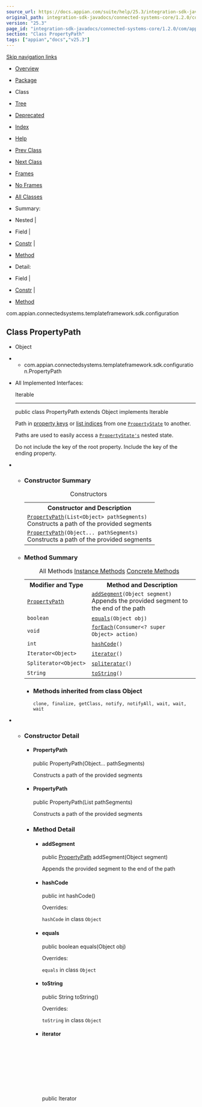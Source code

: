 ```yaml
---
source_url: https://docs.appian.com/suite/help/25.3/integration-sdk-javadocs/connected-systems-core/1.2.0/com/appian/connectedsystems/templateframework/sdk/configuration/PropertyPath.html
original_path: integration-sdk-javadocs/connected-systems-core/1.2.0/com/appian/connectedsystems/templateframework/sdk/configuration/PropertyPath.html
version: "25.3"
page_id: "integration-sdk-javadocs/connected-systems-core/1.2.0/com/appian/connectedsystems/templateframework/sdk/configuration/PropertyPath"
section: "Class PropertyPath"
tags: ["appian","docs","v25.3"]
---
```



[Skip navigation links](#skip.navbar.top "Skip navigation links")

-   [Overview](../../../../../../overview-summary.html)
-   [Package](package-summary.html)
-   Class
-   [Tree](package-tree.html)
-   [Deprecated](../../../../../../deprecated-list.html)
-   [Index](../../../../../../index-all.html)
-   [Help](../../../../../../help-doc.html)

-   [Prev Class](../../../../../../com/appian/connectedsystems/templateframework/sdk/configuration/PropertyDescriptorBuilder.html "class in com.appian.connectedsystems.templateframework.sdk.configuration")
-   [Next Class](../../../../../../com/appian/connectedsystems/templateframework/sdk/configuration/PropertyState.html "class in com.appian.connectedsystems.templateframework.sdk.configuration")

-   [Frames](../../../../../../index.html?com/appian/connectedsystems/templateframework/sdk/configuration/PropertyPath.html)
-   [No Frames](PropertyPath.html)

-   [All Classes](../../../../../../allclasses-noframe.html)

-   Summary: 
-   Nested | 
-   Field | 
-   [Constr](#constructor.summary) | 
-   [Method](#method.summary)

-   Detail: 
-   Field | 
-   [Constr](#constructor.detail) | 
-   [Method](#method.detail)

com.appian.connectedsystems.templateframework.sdk.configuration

## Class PropertyPath

-   Object
-   -   com.appian.connectedsystems.templateframework.sdk.configuration.PropertyPath

-   All Implemented Interfaces:

    Iterable<Object>

    * * *

    public class PropertyPath
    extends Object
    implements Iterable<Object>

    Path in [property keys](../../../../../../com/appian/connectedsystems/templateframework/sdk/configuration/PropertyDescriptor.html#getKey--) or [list indices](../../../../../../com/appian/connectedsystems/templateframework/sdk/configuration/ListTypeDescriptor.html "class in com.appian.connectedsystems.templateframework.sdk.configuration") from one [`PropertyState`](../../../../../../com/appian/connectedsystems/templateframework/sdk/configuration/PropertyState.html "class in com.appian.connectedsystems.templateframework.sdk.configuration") to another.

    Paths are used to easily access a [`PropertyState's`](../../../../../../com/appian/connectedsystems/templateframework/sdk/configuration/PropertyState.html "class in com.appian.connectedsystems.templateframework.sdk.configuration") nested state.

    Do not include the key of the root property. Include the key of the ending property.

-   -   ### Constructor Summary

        <table class="memberSummary" border="0" cellpadding="3" cellspacing="0" summary="Constructor Summary table, listing constructors, and an explanation"><caption><span>Constructors</span><span class="tabEnd">&nbsp;</span></caption><tbody><tr><th class="colOne" scope="col">Constructor and Description</th></tr><tr class="altColor"><td class="colOne"><code><span class="memberNameLink"><a href="../../../../../../com/appian/connectedsystems/templateframework/sdk/configuration/PropertyPath.html#PropertyPath-java.util.List-">PropertyPath</a></span>(List&lt;Object&gt;&nbsp;pathSegments)</code><div class="block">Constructs a path of the provided segments</div></td></tr><tr class="rowColor"><td class="colOne"><code><span class="memberNameLink"><a href="../../../../../../com/appian/connectedsystems/templateframework/sdk/configuration/PropertyPath.html#PropertyPath-java.lang.Object...-">PropertyPath</a></span>(Object...&nbsp;pathSegments)</code><div class="block">Constructs a path of the provided segments</div></td></tr></tbody></table>

    -   ### Method Summary

        <table class="memberSummary" border="0" cellpadding="3" cellspacing="0" summary="Method Summary table, listing methods, and an explanation"><caption><span id="t0" class="activeTableTab"><span>All Methods</span><span class="tabEnd">&nbsp;</span></span><span id="t2" class="tableTab"><span><a href="javascript:show(2);">Instance Methods</a></span><span class="tabEnd">&nbsp;</span></span><span id="t4" class="tableTab"><span><a href="javascript:show(8);">Concrete Methods</a></span><span class="tabEnd">&nbsp;</span></span></caption><tbody><tr><th class="colFirst" scope="col">Modifier and Type</th><th class="colLast" scope="col">Method and Description</th></tr><tr id="i0" class="altColor"><td class="colFirst"><code><a href="../../../../../../com/appian/connectedsystems/templateframework/sdk/configuration/PropertyPath.html" title="class in com.appian.connectedsystems.templateframework.sdk.configuration">PropertyPath</a></code></td><td class="colLast"><code><span class="memberNameLink"><a href="../../../../../../com/appian/connectedsystems/templateframework/sdk/configuration/PropertyPath.html#addSegment-java.lang.Object-">addSegment</a></span>(Object&nbsp;segment)</code><div class="block">Appends the provided segment to the end of the path</div></td></tr><tr id="i1" class="rowColor"><td class="colFirst"><code>boolean</code></td><td class="colLast"><code><span class="memberNameLink"><a href="../../../../../../com/appian/connectedsystems/templateframework/sdk/configuration/PropertyPath.html#equals-java.lang.Object-">equals</a></span>(Object&nbsp;obj)</code>&nbsp;</td></tr><tr id="i2" class="altColor"><td class="colFirst"><code>void</code></td><td class="colLast"><code><span class="memberNameLink"><a href="../../../../../../com/appian/connectedsystems/templateframework/sdk/configuration/PropertyPath.html#forEach-java.util.function.Consumer-">forEach</a></span>(Consumer&lt;? super Object&gt;&nbsp;action)</code>&nbsp;</td></tr><tr id="i3" class="rowColor"><td class="colFirst"><code>int</code></td><td class="colLast"><code><span class="memberNameLink"><a href="../../../../../../com/appian/connectedsystems/templateframework/sdk/configuration/PropertyPath.html#hashCode--">hashCode</a></span>()</code>&nbsp;</td></tr><tr id="i4" class="altColor"><td class="colFirst"><code>Iterator&lt;Object&gt;</code></td><td class="colLast"><code><span class="memberNameLink"><a href="../../../../../../com/appian/connectedsystems/templateframework/sdk/configuration/PropertyPath.html#iterator--">iterator</a></span>()</code>&nbsp;</td></tr><tr id="i5" class="rowColor"><td class="colFirst"><code>Spliterator&lt;Object&gt;</code></td><td class="colLast"><code><span class="memberNameLink"><a href="../../../../../../com/appian/connectedsystems/templateframework/sdk/configuration/PropertyPath.html#spliterator--">spliterator</a></span>()</code>&nbsp;</td></tr><tr id="i6" class="altColor"><td class="colFirst"><code>String</code></td><td class="colLast"><code><span class="memberNameLink"><a href="../../../../../../com/appian/connectedsystems/templateframework/sdk/configuration/PropertyPath.html#toString--">toString</a></span>()</code>&nbsp;</td></tr></tbody></table>

        -   ### Methods inherited from class Object

            `clone, finalize, getClass, notify, notifyAll, wait, wait, wait`

-   -   ### Constructor Detail

        -   #### PropertyPath

            public PropertyPath(Object... pathSegments)

            Constructs a path of the provided segments

        -   #### PropertyPath

            public PropertyPath(List<Object> pathSegments)

            Constructs a path of the provided segments

    -   ### Method Detail

        -   #### addSegment

            public [PropertyPath](../../../../../../com/appian/connectedsystems/templateframework/sdk/configuration/PropertyPath.html "class in com.appian.connectedsystems.templateframework.sdk.configuration") addSegment(Object segment)

            Appends the provided segment to the end of the path

        -   #### hashCode

            public int hashCode()

            Overrides:

            `hashCode` in class `Object`

        -   #### equals

            public boolean equals(Object obj)

            Overrides:

            `equals` in class `Object`

        -   #### toString

            public String toString()

            Overrides:

            `toString` in class `Object`

        -   #### iterator

            public Iterator<Object> iterator()

            Specified by:

            `iterator` in interface `Iterable<Object>`

        -   #### forEach

            public void forEach(Consumer<? super Object> action)

            Specified by:

            `forEach` in interface `Iterable<Object>`

        -   #### spliterator

            public Spliterator<Object> spliterator()

            Specified by:

            `spliterator` in interface `Iterable<Object>`

[Skip navigation links](#skip.navbar.bottom "Skip navigation links")

-   [Overview](../../../../../../overview-summary.html)
-   [Package](package-summary.html)
-   Class
-   [Tree](package-tree.html)
-   [Deprecated](../../../../../../deprecated-list.html)
-   [Index](../../../../../../index-all.html)
-   [Help](../../../../../../help-doc.html)

-   [Prev Class](../../../../../../com/appian/connectedsystems/templateframework/sdk/configuration/PropertyDescriptorBuilder.html "class in com.appian.connectedsystems.templateframework.sdk.configuration")
-   [Next Class](../../../../../../com/appian/connectedsystems/templateframework/sdk/configuration/PropertyState.html "class in com.appian.connectedsystems.templateframework.sdk.configuration")

-   [Frames](../../../../../../index.html?com/appian/connectedsystems/templateframework/sdk/configuration/PropertyPath.html)
-   [No Frames](PropertyPath.html)

-   [All Classes](../../../../../../allclasses-noframe.html)

-   Summary: 
-   Nested | 
-   Field | 
-   [Constr](#constructor.summary) | 
-   [Method](#method.summary)

-   Detail: 
-   Field | 
-   [Constr](#constructor.detail) | 
-   [Method](#method.detail)

_Copyright © 2018-present Appian Corporation. All Rights Reserved._